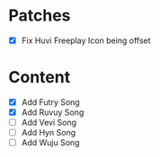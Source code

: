 # Patches
- [x] Fix Huvi Freeplay Icon being offset

# Content
- [x] Add Futry Song
- [x] Add Ruvuy Song
- [ ] Add Vevi Song
- [ ] Add Hyn Song
- [ ] Add Wuju Song
